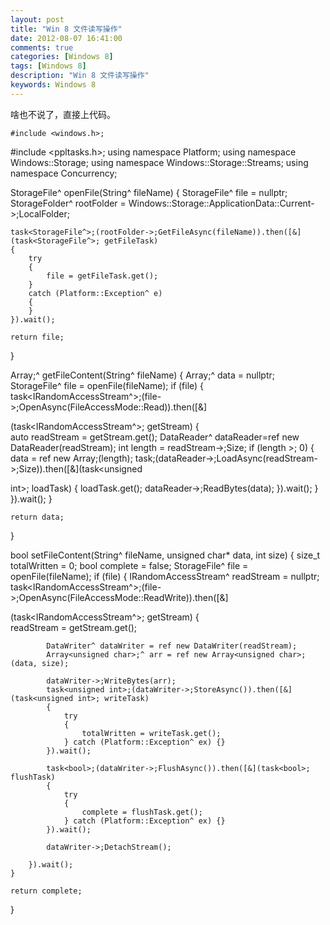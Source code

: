 ```yaml
---
layout: post
title: "Win 8 文件读写操作"
date: 2012-08-07 16:41:00 
comments: true
categories: [Windows 8]
tags: [Windows 8]
description: "Win 8 文件读写操作"
keywords: Windows 8
---
```



 
  
   啥也不说了，直接上代码。
   
    #include <windows.h>;
#include <ppltasks.h>;
using namespace Platform;
using namespace Windows::Storage;
using namespace Windows::Storage::Streams;
using namespace Concurrency;

StorageFile^ openFile(String^ fileName)
{
    StorageFile^ file = nullptr;
    StorageFolder^ rootFolder = Windows::Storage::ApplicationData::Current->;LocalFolder;

    task<StorageFile^>;(rootFolder->;GetFileAsync(fileName)).then([&](task<StorageFile^>; getFileTask)
    {
        try
        {
            file = getFileTask.get();
        }
        catch (Platform::Exception^ e)
        {
        }
    }).wait();

    return file;
}

Array<byte>;^ getFileContent(String^ fileName)
{
    Array<byte>;^ data = nullptr;
    StorageFile^ file = openFile(fileName);
    if (file)
    {
        task<IRandomAccessStream^>;(file->;OpenAsync(FileAccessMode::Read)).then([&]

(task<IRandomAccessStream^>; getStream)
        {  
            auto readStream = getStream.get();
            DataReader^ dataReader=ref new DataReader(readStream);
            int length = readStream->;Size;
            if (length >; 0)
            {
                data = ref new Array<byte>;(length);
                task<unsigned int>;(dataReader->;LoadAsync(readStream->;Size)).then([&](task<unsigned 

int>; loadTask) {
                    loadTask.get();
                    dataReader->;ReadBytes(data);
                }).wait();
            }
        }).wait();
    }

    return data;
}

bool setFileContent(String^ fileName, unsigned char* data, int size)
{
    size_t totalWritten = 0;
    bool complete = false;
    StorageFile^ file = openFile(fileName);
    if (file)
    {
        IRandomAccessStream^ readStream = nullptr;
        task<IRandomAccessStream^>;(file->;OpenAsync(FileAccessMode::ReadWrite)).then([&]

(task<IRandomAccessStream^>; getStream)
        {  
            readStream = getStream.get();

            DataWriter^ dataWriter = ref new DataWriter(readStream);
            Array<unsigned char>;^ arr = ref new Array<unsigned char>;(data, size);

            dataWriter->;WriteBytes(arr);
            task<unsigned int>;(dataWriter->;StoreAsync()).then([&](task<unsigned int>; writeTask)
            {
                try
                {
                    totalWritten = writeTask.get();
                } catch (Platform::Exception^ ex) {}
            }).wait();

            task<bool>;(dataWriter->;FlushAsync()).then([&](task<bool>; flushTask)
            {
                try
                {
                    complete = flushTask.get();
                } catch (Platform::Exception^ ex) {}
            }).wait();

            dataWriter->;DetachStream();

        }).wait();
    }

    return complete;
}
    
     
     
    
   
  
 


